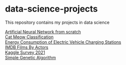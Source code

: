 # data-science-projects
This repository contains my projects in data science

[Artificial Neural Network from scratch](anns-from-scratch/simple_ann_from_scratch.py) \
[Cat Meow Classification](cat-meow-classification/Code_Cat-Meow_Classification.ipynb) \
[Energy Consumption of Electric Vehicle Charging Stations](electric_vehicle_charging_station_energy_consumption/Code_Electric-Vehicle-Charging-Station-Energy-Consumption.ipynb) \
[IMDB Films By Actors](imdb-films-by-actor-for-10k-actors/Code_Imdb-Films-By-Actor.ipynb) \
[Kaggle Survey 2021](kaggle-survey-2021/Code_Kaggle-Survey-2021.ipynb) \
[Simple Genetic Algorithm](genetic-algorithm/simple_ga.py)
